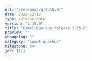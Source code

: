 ```yaml
---
url: "/releases/q-2.15.0/"
date: 2022-12-12
type: release-note
version: "2.15.0"
title: "Camel Quarkus release 2.15.0"
preview: ""
changelog: ""
category: "camel-quarkus"
milestone: 34
jdk: [11]
---
```

